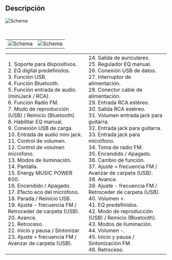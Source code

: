 ## Descripción


![Schema](http://static.energysistem.com/images/manuals/42360/59c36d97f1ac2.jpg)<br> <br> <br>

|  |  |
|:-------|:-------|
|![Schema](http://static.energysistem.com/images/manuals/42360/59c36e1f28f30.jpg)|![Schema](http://static.energysistem.com/images/manuals/42360/59c375cb14b60.jpg)|

|  |  |
|:-------|:-------|
|1. Soporte para dispositivos. <br>2. EQ digital predefinidos. <br>3. Función USB. <br>4. Función Bluetooth. <br>5. Función entrada de audio. <br> (miniJack / RCA). <br>6. Función Radio FM. <br>7. Modo de reproducción (USB) / Reinicio (Bluetooth). <br>8. Habilitar EQ manual. <br>9. Conexión USB de carga. <br>10. Entrada de audio mini jack. <br>11. Control de volumen. <br>12. Control de volumen micrófono. <br>13. Modos de iluminación. <br>14. Pantalla. <br>15. Energy MUSIC POWER 600. <br>16. Encendido / Apagado. <br>17. Efecto eco del micrófono. <br>18. Parada / Reinicio USB. <br>19. Ajuste - frecuencia FM / Retroceder de carpeta (USB). <br>20. Avance. <br>21. Retroceso. <br>22. Inicio y pausa / Sintonizar. <br>23. Ajuste + frecuencia FM / Avanzar de carpeta (USB).|24. Salida de auriculares. <br>25. Regulador EQ manual. <br>26. Conexión USB de datos. <br>27. Interruptor de alimentación. <br>28. Conector cable de alimentación. <br>29. Entrada RCA estéreo. <br>30. Salida RCA estéreo. <br>31. Volumen entrada jack para guitarra. <br>32. Entrada jack para guitarra. <br>33. Entrada jack para micrófono. <br>34. Toma de radio FM. <br>35. Encendido / Apagado. <br>36. Cambio de función. <br>37. Ajuste + frecuencia FM / Avanzar de carpeta (USB). <br>38. Avance. <br>39. Ajuste - frecuencia FM / Retroceder de carpeta (USB). <br>40. Volumen +. <br>41. EQ predefinidos. <br>42. Modo de reproducción (USB) / Reinicio (Bluetooth). <br>43. Modos de iluminación. <br>44. Volumen -. <br>45. Inicio y pausa / Sintonización FM. <br>46. Retroceso.|




